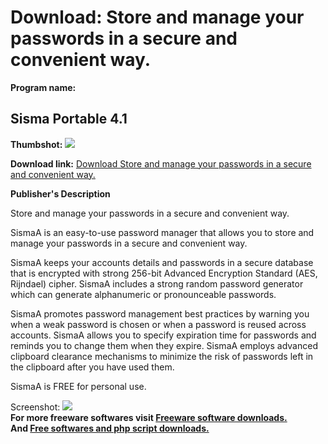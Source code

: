 # Download: Store and manage your passwords in a secure and convenient way.

**Program name:**

## Sisma Portable 4.1

  
**Thumbshot:** ![](http://www.freewarefiles.com/screenshot/sisma_md.jpg)   
  
**Download link:** [Download Store and manage your passwords in a secure and convenient way.](http://freesoftwares.boysofts.com/Sisma-Portable_program_65579.html)  
  


**Publisher's Description**  
  


Store and manage your passwords in a secure and convenient way. 

SismaA is an easy-to-use password manager that allows you to store and manage your passwords in a secure and convenient way.

SismaA keeps your accounts details and passwords in a secure database that is encrypted with strong 256-bit Advanced Encryption Standard (AES, Rijndael) cipher. SismaA includes a strong random password generator which can generate alphanumeric or pronounceable passwords.

SismaA promotes password management best practices by warning you when a weak password is chosen or when a password is reused across accounts. SismaA allows you to specify expiration time for passwords and reminds you to change them when they expire. SismaA employs advanced clipboard clearance mechanisms to minimize the risk of passwords left in the clipboard after you have used them.

SismaA is FREE for personal use.

  
  
Screenshot: ![](http://www.freewarefiles.com/screenshot/sisma.jpg)   
**For more freeware softwares visit [Freeware software downloads.](http://freesoftwares.boysofts.com/)**   
**And [Free softwares and php script downloads.](http://www.boysofts.com/)**
